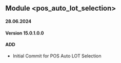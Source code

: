 ## Module <pos_auto_lot_selection>

#### 28.06.2024
#### Version 15.0.1.0.0
#### ADD
- Initial Commit for POS Auto LOT Selection
